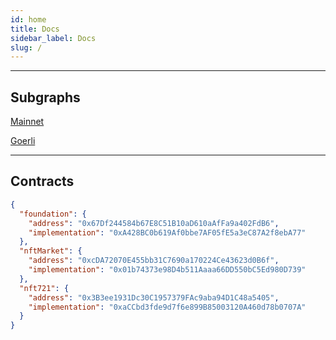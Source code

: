 ```yaml
---
id: home
title: Docs
sidebar_label: Docs
slug: /
---
```


---

## Subgraphs

[Mainnet](https://thegraph.com/explorer/subgraph/f8n/f8n-mainnet)

[Goerli](https://thegraph.com/explorer/subgraph/f8n/f8n-goerli)

---

## Contracts

```json
{
  "foundation": {
    "address": "0x67Df244584b67E8C51B10aD610aAfFa9a402FdB6",
    "implementation": "0xA428BC0b619Af0bbe7AF05fE5a3eC87A2f8ebA77"
  },
  "nftMarket": {
    "address": "0xcDA72070E455bb31C7690a170224Ce43623d0B6f",
    "implementation": "0x01b74373e98D4b511Aaaa66DD550bC5Ed980D739"
  },
  "nft721": {
    "address": "0x3B3ee1931Dc30C1957379FAc9aba94D1C48a5405",
    "implementation": "0xaCCbd3fde9d7f6e899B85003120A460d78b0707A"
  }
}
```
